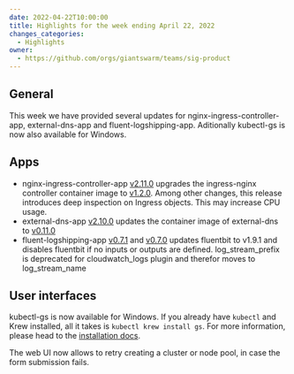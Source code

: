 ```yaml
---
date: 2022-04-22T10:00:00
title: Highlights for the week ending April 22, 2022
changes_categories:
  - Highlights
owner:
  - https://github.com/orgs/giantswarm/teams/sig-product
---
```


## General
This week we have provided several updates for nginx-ingress-controller-app, external-dns-app and fluent-logshipping-app. Aditionally kubectl-gs is now also available for Windows.

## Apps
- nginx-ingress-controller-app [v2.11.0](https://github.com/giantswarm/nginx-ingress-controller-app/blob/master/CHANGELOG.md#2110---2022-04-22) upgrades the ingress-nginx controller container image to [v1.2.0](https://github.com/kubernetes/ingress-nginx/blob/main/Changelog.md#120). Among other changes, this release introduces deep inspection on Ingress objects. This may increase CPU usage.
- external-dns-app [v2.10.0](https://github.com/giantswarm/external-dns-app/blob/master/CHANGELOG.md#2100---2022-04-20) updates the container image of external-dns to [v0.11.0](https://github.com/kubernetes-sigs/external-dns/releases/tag/v0.11.0)
- fluent-logshipping-app [v0.7.1](https://github.com/giantswarm/fluent-logshipping-app/blob/master/CHANGELOG.md#071---2022-04-20) and [v0.7.0](https://github.com/giantswarm/fluent-logshipping-app/blob/master/CHANGELOG.md#070---2022-04-19) updates fluentbit to v1.9.1 and disables fluentbit if no inputs or outputs are defined. log_stream_prefix is deprecated for cloudwatch_logs plugin and therefor moves to log_stream_name

## User interfaces

kubectl-gs is now available for Windows. If you already have `kubectl` and Krew installed, all it takes is `kubectl krew install gs`. For more information, please head to the [installation docs](https://docs.giantswarm.io/ui-api/kubectl-gs/installation/).

The web UI now allows to retry creating a cluster or node pool, in case the form submission fails.


